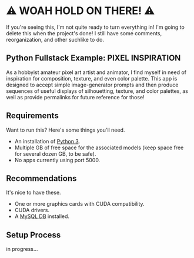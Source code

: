 # ⚠ WOAH HOLD ON THERE! ⚠
If you're seeing this, I'm not quite ready to turn everything in! I'm going to delete this when the project's done! I still have some comments, reorganization, and other suchlike to do.

## Python Fullstack Example: PIXEL INSPIRATION
As a hobbyist amateur pixel art artist and animator, I find myself in need of inspiration for composition, texture, and even color palette. This app is designed to accept simple image-generator prompts and then produce sequences of useful displays of silhouetting, texture, and color palettes, as well as provide permalinks for future reference for those!

## Requirements

Want to run this? Here's some things you'll need.
- An installation of [Python 3](https://www.python.org/downloads/).
- Multiple GB of free space for the associated models (keep space free for several dozen GB, to be safe).
- No apps currently using port 5000.

## Recommendations
It's nice to have these.
- One or more graphics cards with CUDA compatibility.
- CUDA drivers.
- A [MySQL DB](https://dev.mysql.com/downloads/installer/) installed.

## Setup Process
in progress...